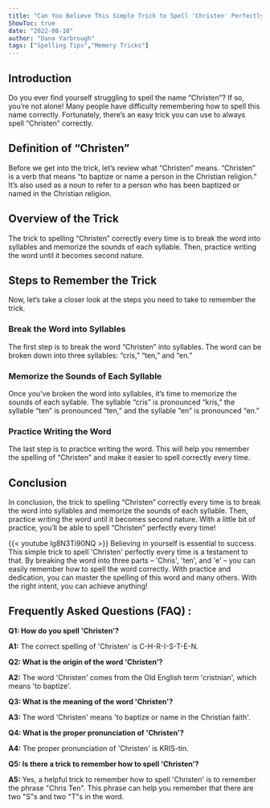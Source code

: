 ```yaml
---
title: "Can You Believe This Simple Trick to Spell 'Christen' Perfectly Every Time?!"
ShowToc: true 
date: "2022-08-10"
author: "Dana Yarbrough" 
tags: ["Spelling Tips","Memory Tricks"]
---
```

## Introduction

Do you ever find yourself struggling to spell the name “Christen”? If so, you’re not alone! Many people have difficulty remembering how to spell this name correctly. Fortunately, there’s an easy trick you can use to always spell “Christen” correctly.

## Definition of “Christen”

Before we get into the trick, let’s review what “Christen” means. “Christen” is a verb that means “to baptize or name a person in the Christian religion.” It’s also used as a noun to refer to a person who has been baptized or named in the Christian religion.

## Overview of the Trick

The trick to spelling “Christen” correctly every time is to break the word into syllables and memorize the sounds of each syllable. Then, practice writing the word until it becomes second nature.

## Steps to Remember the Trick

Now, let’s take a closer look at the steps you need to take to remember the trick.

### Break the Word into Syllables

The first step is to break the word “Christen” into syllables. The word can be broken down into three syllables: “cris,” “ten,” and “en.”

### Memorize the Sounds of Each Syllable

Once you’ve broken the word into syllables, it’s time to memorize the sounds of each syllable. The syllable “cris” is pronounced “kris,” the syllable “ten” is pronounced “ten,” and the syllable “en” is pronounced “en.”

### Practice Writing the Word

The last step is to practice writing the word. This will help you remember the spelling of “Christen” and make it easier to spell correctly every time.

## Conclusion

In conclusion, the trick to spelling “Christen” correctly every time is to break the word into syllables and memorize the sounds of each syllable. Then, practice writing the word until it becomes second nature. With a little bit of practice, you’ll be able to spell “Christen” perfectly every time!

{{< youtube lg8N3Ti90NQ >}} 
Believing in yourself is essential to success. This simple trick to spell 'Christen' perfectly every time is a testament to that. By breaking the word into three parts – 'Chris', 'ten', and 'e' – you can easily remember how to spell the word correctly. With practice and dedication, you can master the spelling of this word and many others. With the right intent, you can achieve anything!

## Frequently Asked Questions (FAQ) :
**Q1: How do you spell 'Christen'?**

**A1:** The correct spelling of 'Christen' is C-H-R-I-S-T-E-N. 

**Q2: What is the origin of the word 'Christen'?**

**A2:** The word 'Christen' comes from the Old English term 'cristnian', which means 'to baptize'. 

**Q3: What is the meaning of the word 'Christen'?**

**A3:** The word 'Christen' means 'to baptize or name in the Christian faith'. 

**Q4: What is the proper pronunciation of 'Christen'?**

**A4:** The proper pronunciation of 'Christen' is KRIS-tin. 

**Q5: Is there a trick to remember how to spell 'Christen'?**

**A5:** Yes, a helpful trick to remember how to spell 'Christen' is to remember the phrase "Chris Ten". This phrase can help you remember that there are two "S"s and two "T"s in the word.





